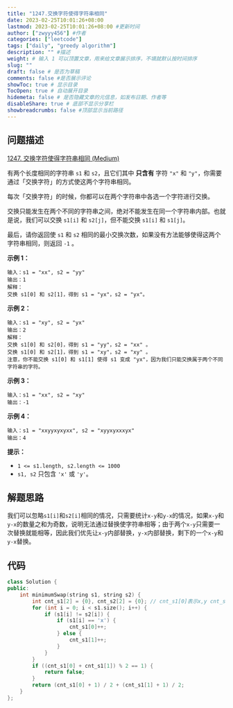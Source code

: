 ```yaml
---
title: "1247.交换字符使得字符串相同"
date: 2023-02-25T10:01:26+08:00
lastmod: 2023-02-25T10:01:26+08:00 #更新时间
author: ["zwyyy456"] #作者
categories: ["leetcode"]
tags: ["daily", "greedy algorithm"]
description: "" #描述
weight: # 输入 1 可以顶置文章，用来给文章展示排序，不填就默认按时间排序
slug: ""
draft: false # 是否为草稿
comments: false #是否展示评论
showToc: true # 显示目录
TocOpen: true # 自动展开目录
hidemeta: false # 是否隐藏文章的元信息，如发布日期、作者等
disableShare: true # 底部不显示分享栏
showbreadcrumbs: false #顶部显示当前路径
---
```

## 问题描述
[1247. 交换字符使得字符串相同 (Medium)](https://leetcode.cn/problems/minimum-swaps-to-make-strings-equal/)

有两个长度相同的字符串 `s1` 和 `s2`，且它们其中 **只含有** 字符 `"x"` 和
`"y"`，你需要通过「交换字符」的方式使这两个字符串相同。

每次「交换字符」的时候，你都可以在两个字符串中各选一个字符进行交换。

交换只能发生在两个不同的字符串之间，绝对不能发生在同一个字符串内部。也就是说，我们可以交换 `s1[i]` 和
`s2[j]`，但不能交换 `s1[i]` 和 `s1[j]`。

最后，请你返回使 `s1` 和 `s2` 相同的最小交换次数，如果没有方法能够使得这两个字符串相同，则返回 `-1` 。

**示例 1：**

```
输入：s1 = "xx", s2 = "yy"
输出：1
解释：
交换 s1[0] 和 s2[1]，得到 s1 = "yx"，s2 = "yx"。
```

**示例 2：**

```
输入：s1 = "xy", s2 = "yx"
输出：2
解释：
交换 s1[0] 和 s2[0]，得到 s1 = "yy"，s2 = "xx" 。
交换 s1[0] 和 s2[1]，得到 s1 = "xy"，s2 = "xy" 。
注意，你不能交换 s1[0] 和 s1[1] 使得 s1 变成 "yx"，因为我们只能交换属于两个不同字符串的字符。
```

**示例 3：**

```
输入：s1 = "xx", s2 = "xy"
输出：-1

```

**示例 4：**

```
输入：s1 = "xxyyxyxyxx", s2 = "xyyxyxxxyx"
输出：4

```

**提示：**

- `1 <= s1.length, s2.length <= 1000`
- `s1, s2` 只包含 `'x'` 或 `'y'`。

## 解题思路
我们可以忽略`s1[i]`和`s2[i]`相同的情况，只需要统计`x-y`和`y-x`的情况，如果`x-y`和`y-x`的数量之和为奇数，说明无法通过替换使字符串相等；由于两个`x-y`只需要一次替换就能相等，因此我们优先让`x-y`内部替换，`y-x`内部替换，剩下的一个`x-y`和`y-x`替换。

## 代码
```cpp
class Solution {
public:
    int minimumSwap(string s1, string s2) {
        int cnt_s1[2] = {0}, cnt_s2[2] = {0}; // cnt_s1[0]表示x,y cnt_s1[1]表示y,x
        for (int i = 0; i < s1.size(); i++) {
            if (s1[i] != s2[i]) {
                if (s1[i] == 'x') {
                    cnt_s1[0]++;
                } else {
                    cnt_s1[1]++;
                }
            }
        }
        if ((cnt_s1[0] + cnt_s1[1]) % 2 == 1) {
            return false;
        }
        return (cnt_s1[0] + 1) / 2 + (cnt_s1[1] + 1) / 2;
    }
};
```
